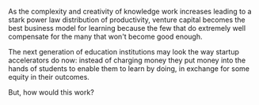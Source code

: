 As the complexity and creativity of knowledge work increases leading to a stark power law distribution of productivity, venture capital becomes the best business model for learning because the few that do extremely well compensate for the many that won't become good enough.

The next generation of education institutions may look the way startup accelerators do now: instead of charging money they put money into the hands of students to enable them to learn by doing, in exchange for some equity in their outcomes.

But, how would this work?